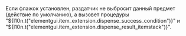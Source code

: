Если флажок установлен, раздатчик не выбросит данный предмет (действие по умолчанию), а вызовет процедуры "${l10n.t("elementgui.item_extension.dispense_success_condition")}" и "${l10n.t("elementgui.item_extension.dispense_result_itemstack")}".

